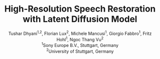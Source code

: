 <center>
<h1> High-Resolution Speech Restoration with Latent Diffusion Model </h1>

Tushar Dhyani<sup>1,2</sup>, Florian Lux<sup>2</sup>, Michele Mancusi<sup>1</sup>, Giorgio Fabbro<sup>1</sup>, Fritz Hohl<sup>1</sup>, Ngoc Thang Vu<sup>2</sup><br> 
<sup>1</sup>Sony Europe B.V., Stuttgart, Germany<br>
<sup>2</sup>University of Stuttgart, Germany<br>
</center>